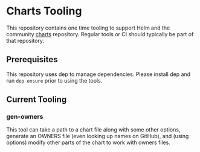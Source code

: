 # Charts Tooling

This repository contains one time tooling to support Helm and the community
[charts](https://github.com/kubernetes/charts) repository. Regular tools or CI
should typically be part of that repository.

## Prerequisites

This repository uses dep to manage dependencies. Please install dep and run
`dep ensure` prior to using the tools.

## Current Tooling

### gen-owners

This tool can take a path to a chart file along with some other options,
generate an OWNERS file (even looking up names on GitHub), and (using options)
modify other parts of the chart to work with owners files.
